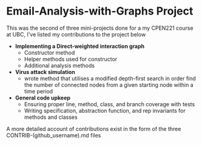# Email-Analysis-with-Graphs Project

This was the second of three mini-projects done for a my CPEN221 course at UBC, I've listed my contributions to the project below

- **Implementing a Direct-weighted interaction graph**
  - Constructor method
  - Helper methods used for constructor
  - Additional analysis methods
- **Virus attack simulation**
  - wrote method that utilises a modified depth-first search in order find the number of connected nodes from a given starting node within a time period
- **General code upkeep**
  - Ensuring proper line, method, class, and branch coverage with tests
  - Writing specification, abstraction function, and rep invariants for methods and classes

A more detailed account of contributions exist in the form of the three CONTRIB-(github_username).md files
